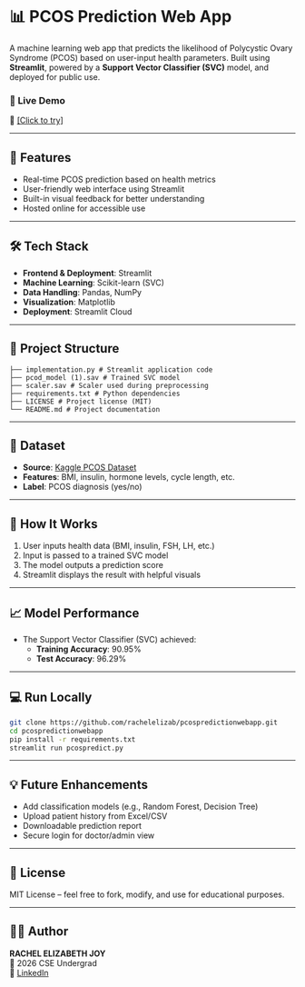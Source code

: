 # 📊 PCOS Prediction Web App

A machine learning web app that predicts the likelihood of Polycystic Ovary Syndrome (PCOS) based on user-input health parameters. Built using **Streamlit**, powered by a **Support Vector Classifier (SVC)** model, and deployed for public use.

### 🚀 Live Demo  
🔗 [[Click to try]](https://pcospredictionwebapp-mtvgekxpx3z36y8eappj5r.streamlit.app/)

---

## 🔧 Features
- Real-time PCOS prediction based on health metrics
- User-friendly web interface using Streamlit
- Built-in visual feedback for better understanding
- Hosted online for accessible use

---

## 🛠️ Tech Stack
- **Frontend & Deployment**: Streamlit
- **Machine Learning**: Scikit-learn (SVC)
- **Data Handling**: Pandas, NumPy
- **Visualization**: Matplotlib
- **Deployment**: Streamlit Cloud

---

## 📁 Project Structure
```
├── implementation.py # Streamlit application code
├── pcod_model (1).sav # Trained SVC model
├── scaler.sav # Scaler used during preprocessing
├── requirements.txt # Python dependencies
├── LICENSE # Project license (MIT)
└── README.md # Project documentation
```

---

## 🧪 Dataset
- **Source**: [Kaggle PCOS Dataset](https://www.kaggle.com/datasets)
- **Features**: BMI, insulin, hormone levels, cycle length, etc.
- **Label**: PCOS diagnosis (yes/no)

---

## 🧠 How It Works
1. User inputs health data (BMI, insulin, FSH, LH, etc.)
2. Input is passed to a trained SVC model
3. The model outputs a prediction score
4. Streamlit displays the result with helpful visuals

---

## 📈 Model Performance
- The Support Vector Classifier (SVC) achieved:
  - **Training Accuracy**: 90.95%
  - **Test Accuracy**: 96.29%

---

## 💻 Run Locally
```bash
git clone https://github.com/rachelelizab/pcospredictionwebapp.git
cd pcospredictionwebapp
pip install -r requirements.txt
streamlit run pcospredict.py
```

---

## 💡 Future Enhancements
- Add classification models (e.g., Random Forest, Decision Tree)
- Upload patient history from Excel/CSV
- Downloadable prediction report
- Secure login for doctor/admin view

---

## 📄 License
MIT License – feel free to fork, modify, and use for educational purposes.

---

## 🙋‍♀️ Author
**RACHEL ELIZABETH JOY**  
💼 2026 CSE Undergrad  
🔗 [LinkedIn](https://www.linkedin.com/in/rachel-elizabeth-joy-6b6aa5215?lipi=urn%3Ali%3Apage%3Ad_flagship3_profile_view_base_contact_details%3BYVHnBHn4R2yC5fISIcQ1EA%3D%3D)
